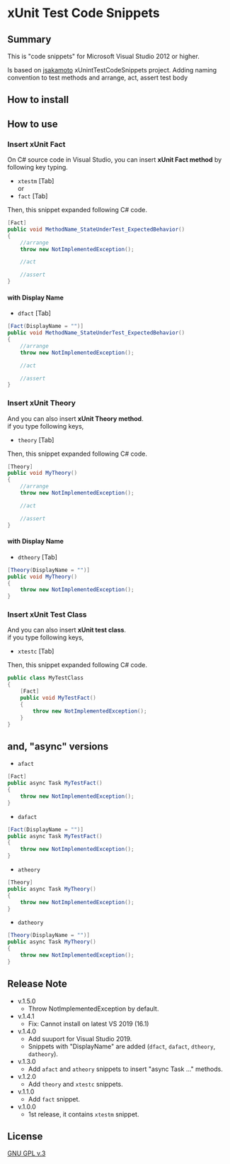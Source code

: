 # xUnit Test Code Snippets


## Summary

This is "code snippets" for Microsoft Visual Studio 2012 or higher.

Is based on [jsakamoto](https://github.com/jsakamoto/xUnitTestCodeSnippets) xUnintTestCodeSnippets project. Adding naming convention to test methods and arrange, act, assert test body

## How to install

## How to use

### Insert xUnit Fact

On C# source code in Visual Studio, you can insert **xUnit Fact method** by following key typing.

- `xtestm` [Tab]  
or
- `fact` [Tab]

Then, this snippet expanded following C# code.

```csharp
[Fact]
public void MethodName_StateUnderTest_ExpectedBehavior()
{
    //arrange
    throw new NotImplementedException();

    //act

    //assert
}
```

#### with Display Name

- `dfact` [Tab]

```csharp
[Fact(DisplayName = "")]
public void MethodName_StateUnderTest_ExpectedBehavior()
{
    //arrange
    throw new NotImplementedException();

    //act

    //assert
}
```

### Insert xUnit Theory

And you can also insert **xUnit Theory method**.  
if you type following keys,

- `theory` [Tab]

Then, this snippet expanded following C# code.

```csharp
[Theory]
public void MyTheory()
{
    //arrange
    throw new NotImplementedException();

    //act

    //assert
}
```

#### with Display Name

- `dtheory` [Tab]

```csharp
[Theory(DisplayName = "")]
public void MyTheory()
{
    throw new NotImplementedException();
}
```

### Insert xUnit Test Class

And you can also insert **xUnit test class**.  
if you type following keys,

- `xtestc` [Tab]

Then, this snippet expanded following C# code.

```csharp
public class MyTestClass
{
    [Fact]
    public void MyTestFact()
    {
        throw new NotImplementedException();
    }
}
```

## and, "async" versions

- `afact`

```csharp
[Fact]
public async Task MyTestFact()
{
    throw new NotImplementedException();
}
```

- `dafact`

```csharp
[Fact(DisplayName = "")]
public async Task MyTestFact()
{
    throw new NotImplementedException();
}
```

- `atheory`

```csharp
[Theory]
public async Task MyTheory()
{
    throw new NotImplementedException();
}
```

- `datheory`

```csharp
[Theory(DisplayName = "")]
public async Task MyTheory()
{
    throw new NotImplementedException();
}
```

## Release Note

- v.1.5.0
  - Throw NotImplementedException by default.
- v.1.4.1
  - Fix: Cannot install on latest VS 2019 (16.1)
- v.1.4.0
  - Add suuport for Visual Studio 2019.
  - Snippets with "DisplayName" are added (`dfact`, `dafact`, `dtheory`, `datheory`).
- v.1.3.0
  - Add `afact` and `atheory` snippets to insert "async Task ..." methods.
- v.1.2.0
  - Add `theory` and `xtestc` snippets.
- v.1.1.0
  - Add `fact` snippet.
- v.1.0.0
  - 1st release, it contains `xtestm` snippet.


## License

[GNU GPL v.3](LICENSE.txt)
